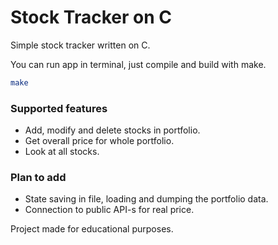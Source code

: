 # Stock Tracker on C

Simple stock tracker written on C.

You can run app in terminal, just compile and build with make.

```bash
make
```

### Supported features

- Add, modify and delete stocks in portfolio.
- Get overall price for whole portfolio.
- Look at all stocks.

### Plan to add

- State saving in file, loading and dumping the portfolio data.
- Connection to public API-s for real price.

Project made for educational purposes.